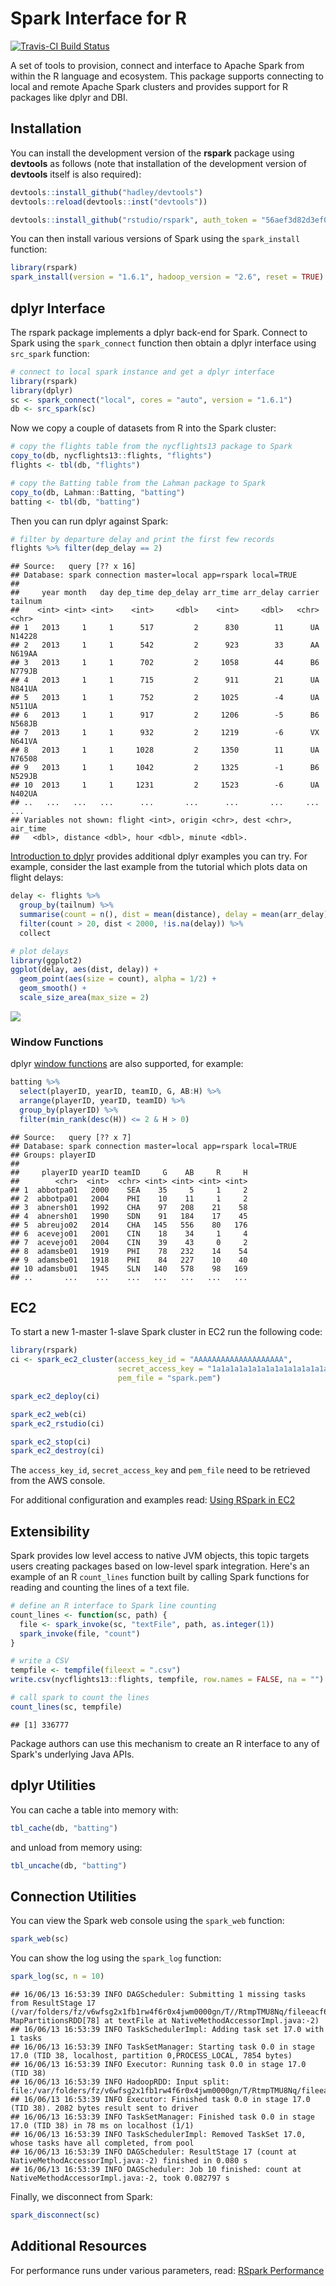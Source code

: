 Spark Interface for R
================

[![Travis-CI Build Status](https://travis-ci.com/rstudio/rspark.svg?token=MxiS2SHZy3QzqFf34wQr&branch=master)](https://travis-ci.com/rstudio/rspark)

A set of tools to provision, connect and interface to Apache Spark from within the R language and ecosystem. This package supports connecting to local and remote Apache Spark clusters and provides support for R packages like dplyr and DBI.

Installation
------------

You can install the development version of the **rspark** package using **devtools** as follows (note that installation of the development version of **devtools** itself is also required):

``` r
devtools::install_github("hadley/devtools")
devtools::reload(devtools::inst("devtools"))

devtools::install_github("rstudio/rspark", auth_token = "56aef3d82d3ef05755e40a4f6bdaab6fbed8a1f1")
```

You can then install various versions of Spark using the `spark_install` function:

``` r
library(rspark)
spark_install(version = "1.6.1", hadoop_version = "2.6", reset = TRUE)
```

dplyr Interface
---------------

The rspark package implements a dplyr back-end for Spark. Connect to Spark using the `spark_connect` function then obtain a dplyr interface using `src_spark` function:

``` r
# connect to local spark instance and get a dplyr interface
library(rspark)
library(dplyr)
sc <- spark_connect("local", cores = "auto", version = "1.6.1")
db <- src_spark(sc)
```

Now we copy a couple of datasets from R into the Spark cluster:

``` r
# copy the flights table from the nycflights13 package to Spark
copy_to(db, nycflights13::flights, "flights")
flights <- tbl(db, "flights")

# copy the Batting table from the Lahman package to Spark
copy_to(db, Lahman::Batting, "batting")
batting <- tbl(db, "batting")
```

Then you can run dplyr against Spark:

``` r
# filter by departure delay and print the first few records
flights %>% filter(dep_delay == 2)
```

    ## Source:   query [?? x 16]
    ## Database: spark connection master=local app=rspark local=TRUE
    ## 
    ##     year month   day dep_time dep_delay arr_time arr_delay carrier tailnum
    ##    <int> <int> <int>    <int>     <dbl>    <int>     <dbl>   <chr>   <chr>
    ## 1   2013     1     1      517         2      830        11      UA  N14228
    ## 2   2013     1     1      542         2      923        33      AA  N619AA
    ## 3   2013     1     1      702         2     1058        44      B6  N779JB
    ## 4   2013     1     1      715         2      911        21      UA  N841UA
    ## 5   2013     1     1      752         2     1025        -4      UA  N511UA
    ## 6   2013     1     1      917         2     1206        -5      B6  N568JB
    ## 7   2013     1     1      932         2     1219        -6      VX  N641VA
    ## 8   2013     1     1     1028         2     1350        11      UA  N76508
    ## 9   2013     1     1     1042         2     1325        -1      B6  N529JB
    ## 10  2013     1     1     1231         2     1523        -6      UA  N402UA
    ## ..   ...   ...   ...      ...       ...      ...       ...     ...     ...
    ## Variables not shown: flight <int>, origin <chr>, dest <chr>, air_time
    ##   <dbl>, distance <dbl>, hour <dbl>, minute <dbl>.

[Introduction to dplyr](https://cran.rstudio.com/web/packages/dplyr/vignettes/introduction.html) provides additional dplyr examples you can try. For example, consider the last example from the tutorial which plots data on flight delays:

``` r
delay <- flights %>% 
  group_by(tailnum) %>%
  summarise(count = n(), dist = mean(distance), delay = mean(arr_delay)) %>%
  filter(count > 20, dist < 2000, !is.na(delay)) %>%
  collect

# plot delays
library(ggplot2)
ggplot(delay, aes(dist, delay)) +
  geom_point(aes(size = count), alpha = 1/2) +
  geom_smooth() +
  scale_size_area(max_size = 2)
```

![](res/ggplot2-1.png)

### Window Functions

dplyr [window functions](https://cran.r-project.org/web/packages/dplyr/vignettes/window-functions.html) are also supported, for example:

``` r
batting %>%
  select(playerID, yearID, teamID, G, AB:H) %>%
  arrange(playerID, yearID, teamID) %>%
  group_by(playerID) %>%
  filter(min_rank(desc(H)) <= 2 & H > 0)
```

    ## Source:   query [?? x 7]
    ## Database: spark connection master=local app=rspark local=TRUE
    ## Groups: playerID
    ## 
    ##     playerID yearID teamID     G    AB     R     H
    ##        <chr>  <int>  <chr> <int> <int> <int> <int>
    ## 1  abbotpa01   2000    SEA    35     5     1     2
    ## 2  abbotpa01   2004    PHI    10    11     1     2
    ## 3  abnersh01   1992    CHA    97   208    21    58
    ## 4  abnersh01   1990    SDN    91   184    17    45
    ## 5  abreujo02   2014    CHA   145   556    80   176
    ## 6  acevejo01   2001    CIN    18    34     1     4
    ## 7  acevejo01   2004    CIN    39    43     0     2
    ## 8  adamsbe01   1919    PHI    78   232    14    54
    ## 9  adamsbe01   1918    PHI    84   227    10    40
    ## 10 adamsbu01   1945    SLN   140   578    98   169
    ## ..       ...    ...    ...   ...   ...   ...   ...

EC2
---

To start a new 1-master 1-slave Spark cluster in EC2 run the following code:

``` r
library(rspark)
ci <- spark_ec2_cluster(access_key_id = "AAAAAAAAAAAAAAAAAAAA",
                        secret_access_key = "1a1a1a1a1a1a1a1a1a1a1a1a1a1a1a1a1a1a1a1",
                        pem_file = "spark.pem")

spark_ec2_deploy(ci)

spark_ec2_web(ci)
spark_ec2_rstudio(ci)

spark_ec2_stop(ci)
spark_ec2_destroy(ci)
```

The `access_key_id`, `secret_access_key` and `pem_file` need to be retrieved from the AWS console.

For additional configuration and examples read: [Using RSpark in EC2](docs/ec2.md)

Extensibility
-------------

Spark provides low level access to native JVM objects, this topic targets users creating packages based on low-level spark integration. Here's an example of an R `count_lines` function built by calling Spark functions for reading and counting the lines of a text file.

``` r
# define an R interface to Spark line counting
count_lines <- function(sc, path) {
  file <- spark_invoke(sc, "textFile", path, as.integer(1))
  spark_invoke(file, "count")
}

# write a CSV 
tempfile <- tempfile(fileext = ".csv")
write.csv(nycflights13::flights, tempfile, row.names = FALSE, na = "")

# call spark to count the lines
count_lines(sc, tempfile)
```

    ## [1] 336777

Package authors can use this mechanism to create an R interface to any of Spark's underlying Java APIs.

dplyr Utilities
---------------

You can cache a table into memory with:

``` r
tbl_cache(db, "batting")
```

and unload from memory using:

``` r
tbl_uncache(db, "batting")
```

Connection Utilities
--------------------

You can view the Spark web console using the `spark_web` function:

``` r
spark_web(sc)
```

You can show the log using the `spark_log` function:

``` r
spark_log(sc, n = 10)
```

    ## 16/06/13 16:53:39 INFO DAGScheduler: Submitting 1 missing tasks from ResultStage 17 (/var/folders/fz/v6wfsg2x1fb1rw4f6r0x4jwm0000gn/T//RtmpTMU8Nq/fileeacf68424855.csv MapPartitionsRDD[78] at textFile at NativeMethodAccessorImpl.java:-2)
    ## 16/06/13 16:53:39 INFO TaskSchedulerImpl: Adding task set 17.0 with 1 tasks
    ## 16/06/13 16:53:39 INFO TaskSetManager: Starting task 0.0 in stage 17.0 (TID 38, localhost, partition 0,PROCESS_LOCAL, 7854 bytes)
    ## 16/06/13 16:53:39 INFO Executor: Running task 0.0 in stage 17.0 (TID 38)
    ## 16/06/13 16:53:39 INFO HadoopRDD: Input split: file:/var/folders/fz/v6wfsg2x1fb1rw4f6r0x4jwm0000gn/T/RtmpTMU8Nq/fileeacf68424855.csv:0+23367180
    ## 16/06/13 16:53:39 INFO Executor: Finished task 0.0 in stage 17.0 (TID 38). 2082 bytes result sent to driver
    ## 16/06/13 16:53:39 INFO TaskSetManager: Finished task 0.0 in stage 17.0 (TID 38) in 78 ms on localhost (1/1)
    ## 16/06/13 16:53:39 INFO TaskSchedulerImpl: Removed TaskSet 17.0, whose tasks have all completed, from pool 
    ## 16/06/13 16:53:39 INFO DAGScheduler: ResultStage 17 (count at NativeMethodAccessorImpl.java:-2) finished in 0.080 s
    ## 16/06/13 16:53:39 INFO DAGScheduler: Job 10 finished: count at NativeMethodAccessorImpl.java:-2, took 0.082797 s

Finally, we disconnect from Spark:

``` r
spark_disconnect(sc)
```

Additional Resources
--------------------

For performance runs under various parameters, read: [RSpark Performance](docs/perf_dplyr.md)
